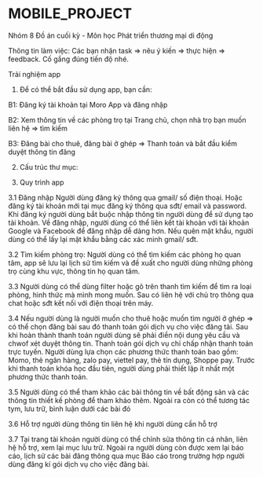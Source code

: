 # MOBILE_PROJECT
Nhóm 8 Đồ án cuối kỳ - Môn học Phát triển thương mại di động

Thông tin làm việc:
Các bạn nhận task => nêu ý kiến => thực hiện => feedback.
Cố gắng đúng tiến độ nhé. 

Trải nghiệm app

1. Để có thể bắt đầu sử dụng app, bạn cần:

B1: Đăng ký tài khoản tại Moro App và đăng nhập

B2: Xem thông tin về các phòng trọ tại Trang chủ, chọn nhà trọ bạn muốn liên hệ => tìm kiếm

B3: Đăng bài cho thuê, đăng bài ở ghép => Thanh toán và bắt đầu kiểm duyệt thông tin đăng

2. Cấu trúc thư mục:

3. Quy trình app

3.1 Đăng nhập Người dùng đăng ký thông qua gmail/ số điện thoại. Hoặc đăng ký tài khoản mới tại mục đăng ký thông qua sđt/ email và password. Khi đăng ký người dùng bắt buộc nhập thông tin người dùng để sử dụng tạo tài khoản. Về đăng nhập, người dùng có thể liên kết tài khoản với tài khoản Google và Facebook để đăng nhập dễ dàng hơn. Nếu quên mật khẩu, người dùng có thể lấy lại mật khẩu bằng các xác minh gmail/ sđt.

3.2 Tìm kiếm phòng trọ: Người dùng có thể tìm kiếm các phòng họ quan tâm, app sẽ lưu lại lịch sử tìm kiếm và đề xuất cho người dùng những phòng trọ cùng khu vực, thông tin họ quan tâm.

3.3 Người dùng có thể dùng filter hoặc gõ trên thanh tìm kiếm để tìm ra loại phòng, hình thức mà mình mong muốn. Sau có liên hệ với chủ trọ thông qua chat hoặc sđt kết nối với điện thoại trên máy. 

3.4 Nếu người dùng là người muốn cho thuê hoặc muốn tìm người ở ghép => có thể chọn đăng bài sau đó thanh toán gói dịch vụ cho việc đăng tải. Sau khi hoàn thành thanh toán người dùng sẽ phải điền nội dung yêu cầu và chwof xét duyệt thông tin. Thanh toán  gói dịch vụ chỉ chấp nhận thanh toán trực tuyến. Người dùng lựa chọn các phương thức thanh toán bao gồm: Momo, thẻ ngân hàng, zalo pay, viettel pay, thẻ tín dụng, Shoppe pay. Trước khi thanh toán khóa học đầu tiên, người dùng phải thiết lập ít nhất một phương thức thanh toán.

3.5 Người dùng có thể tham khảo các bài thông tin về bất động sản và các thông tin thiết kế phòng để tham khảo thêm. Ngoài ra còn có thể tương tác tym, lưu trữ, bình luận dưới các bài đó

3.6 Hỗ trợ người dùng thông tin liên hệ khi người dùng cần hỗ trợ

3.7 Tại trang tài khoản người dùng có thể chỉnh sửa thông tin cá nhân, liên hệ hỗ trợ, xem lại mục lưu trữ. Ngoài ra người dùng còn được xem lại báo cáo, lịch sử các bài đăng thông qua mục Báo cáo trong trường hợp người dùng đăng kí gói dịch vụ cho việc đăng bài.
